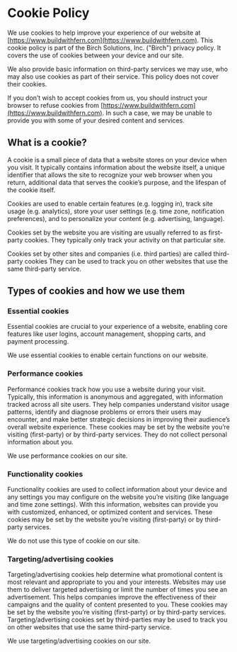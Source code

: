 # Cookie Policy

We use cookies to help improve your experience of our website at [https://www.buildwithfern.com](https://www.buildwithfern.com). This cookie policy is part of the Birch Solutions, Inc. ("Birch") privacy policy. It covers the use of cookies between your device and our site.

We also provide basic information on third-party services we may use, who may also use cookies as part of their service. This policy does not cover their cookies.

If you don’t wish to accept cookies from us, you should instruct your browser to refuse cookies from [https://www.buildwithfern.com](https://www.buildwithfern.com). In such a case, we may be unable to provide you with some of your desired content and services.

## What is a cookie?

A cookie is a small piece of data that a website stores on your device when you visit. It typically contains information about the website itself, a unique identifier that allows the site to recognize your web browser when you return, additional data that serves the cookie’s purpose, and the lifespan of the cookie itself.

Cookies are used to enable certain features (e.g. logging in), track site usage (e.g. analytics), store your user settings (e.g. time zone, notification preferences), and to personalize your content (e.g. advertising, language).

Cookies set by the website you are visiting are usually referred to as first-party cookies. They typically only track your activity on that particular site.

Cookies set by other sites and companies (i.e. third parties) are called third-party cookies They can be used to track you on other websites that use the same third-party service.

## Types of cookies and how we use them

### Essential cookies

Essential cookies are crucial to your experience of a website, enabling core features like user logins, account management, shopping carts, and payment processing.

We use essential cookies to enable certain functions on our website.

### Performance cookies

Performance cookies track how you use a website during your visit. Typically, this information is anonymous and aggregated, with information tracked across all site users. They help companies understand visitor usage patterns, identify and diagnose problems or errors their users may encounter, and make better strategic decisions in improving their audience’s overall website experience. These cookies may be set by the website you’re visiting (first-party) or by third-party services. They do not collect personal information about you.

We use performance cookies on our site.

### Functionality cookies

Functionality cookies are used to collect information about your device and any settings you may configure on the website you’re visiting (like language and time zone settings). With this information, websites can provide you with customized, enhanced, or optimized content and services. These cookies may be set by the website you’re visiting (first-party) or by third-party services.

We do not use this type of cookie on our site.

### Targeting/advertising cookies

Targeting/advertising cookies help determine what promotional content is most relevant and appropriate to you and your interests. Websites may use them to deliver targeted advertising or limit the number of times you see an advertisement. This helps companies improve the effectiveness of their campaigns and the quality of content presented to you. These cookies may be set by the website you’re visiting (first-party) or by third-party services. Targeting/advertising cookies set by third-parties may be used to track you on other websites that use the same third-party service.

We use targeting/advertising cookies on our site.
